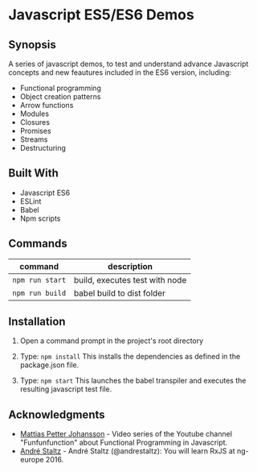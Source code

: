 # Javascript ES5/ES6 Demos

## Synopsis

A series of javascript demos, to test and understand advance Javascript concepts and new feautures included in the ES6 version, including: 

- Functional programming
- Object creation patterns
- Arrow functions
- Modules
- Closures
- Promises
- Streams
- Destructuring

## Built With

- Javascript ES6
- ESLint
- Babel
- Npm scripts

## Commands

command | description
--- | ---
`npm run start`| build, executes test with node
`npm run build`| babel build to dist folder

## Installation

1) Open a command prompt in the project's root directory

2) Type: `npm install`
    This installs the dependencies as defined in the package.json file.

3) Type: `npm start`
    This launches the babel transpiler and executes the resulting javascript test file.

## Acknowledgments

* [Mattias Petter Johansson](https://www.youtube.com/watch?v=BMUiFMZr7vk) - Video series of the Youtube channel "Funfunfunction" about Functional Programming in Javascript.
* [André Staltz](https://www.youtube.com/watch?v=uQ1zhJHclvs) - André Staltz (@andrestaltz): You will learn RxJS at ng-europe 2016.
